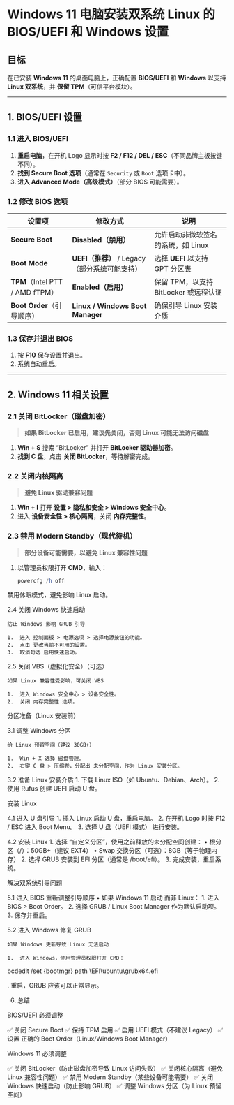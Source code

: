 # Windows 11 电脑安装双系统 Linux 的 BIOS/UEFI 和 Windows 设置

## 目标
在已安装 **Windows 11** 的桌面电脑上，正确配置 **BIOS/UEFI** 和 **Windows** 以支持 **Linux 双系统**，并 **保留 TPM**（可信平台模块）。

---

## 1. BIOS/UEFI 设置

### 1.1 进入 BIOS/UEFI
1. **重启电脑**，在开机 Logo 显示时按 **F2 / F12 / DEL / ESC**（不同品牌主板按键不同）。
2. **找到 Secure Boot 选项**（通常在 `Security` 或 `Boot` 选项卡中）。
3. **进入 Advanced Mode（高级模式）**（部分 BIOS 可能需要）。

### 1.2 修改 BIOS 选项

| **设置项**       | **修改方式**                                      | **说明** |
|------------------|------------------------------------------------|---------|
| **Secure Boot**  | **Disabled（禁用）**                           | 允许启动非微软签名的系统，如 Linux |
| **Boot Mode**    | **UEFI（推荐）** / Legacy（部分系统可能支持）  | 选择 **UEFI** 以支持 GPT 分区表 |
| **TPM**（Intel PTT / AMD fTPM） | **Enabled（启用）**            | 保留 TPM，以支持 BitLocker 或远程认证 |
| **Boot Order**（引导顺序） | **Linux / Windows Boot Manager** | 确保引导 Linux 安装介质 |

### 1.3 保存并退出 BIOS
1. 按 **F10** 保存设置并退出。
2. 系统自动重启。

---

## 2. Windows 11 相关设置

### 2.1 关闭 BitLocker（磁盘加密）
> **如果 BitLocker 已启用，建议先关闭，否则 Linux 可能无法访问磁盘**
1. **Win + S** 搜索 “BitLocker” 并打开 **BitLocker 驱动器加密**。
2. **找到 C 盘**，点击 **关闭 BitLocker**，等待解密完成。

### 2.2 关闭内核隔离
> **避免 Linux 驱动兼容问题**
1. **Win + I** 打开 **设置 > 隐私和安全 > Windows 安全中心**。
2. 进入 **设备安全性 > 核心隔离**，关闭 **内存完整性**。

### 2.3 禁用 Modern Standby（现代待机）
> **部分设备可能需要，以避免 Linux 兼容性问题**
1. 以管理员权限打开 **CMD**，输入：
   ```powershell
   powercfg /h off

禁用休眠模式，避免影响 Linux 启动。

2.4 关闭 Windows 快速启动

	防止 Windows 影响 GRUB 引导

	1.	进入 控制面板 > 电源选项 > 选择电源按钮的功能。
	2.	点击 更改当前不可用的设置。
	3.	取消勾选 启用快速启动。

2.5 关闭 VBS（虚拟化安全）（可选）

	如果 Linux 兼容性受影响，可关闭 VBS

	1.	进入 Windows 安全中心 > 设备安全性。
	2.	关闭 内存完整性 选项。

分区准备（Linux 安装前）

3.1 调整 Windows 分区

	给 Linux 预留空间（建议 30GB+）

	1.	Win + X 选择 磁盘管理。
	2.	右键 C 盘 > 压缩卷，分配出 未分配空间，作为 Linux 安装分区。

3.2 准备 Linux 安装介质
	1.	下载 Linux ISO（如 Ubuntu、Debian、Arch）。
	2.	使用 Rufus 创建 UEFI 启动 U 盘。

 安装 Linux

4.1 进入 U 盘引导
	1.	插入 Linux 启动 U 盘，重启电脑。
	2.	在开机 Logo 时按 F12 / ESC 进入 Boot Menu。
	3.	选择 U 盘（UEFI 模式） 进行安装。

4.2 安装 Linux
	1.	选择 “自定义分区”，使用之前释放的未分配空间创建：
	•	根分区（/）：50GB+（建议 EXT4）
	•	Swap 交换分区（可选）：8GB（等于物理内存）
	2.	选择 GRUB 安装到 EFI 分区（通常是 /boot/efi）。
	3.	完成安装，重启系统。

解决双系统引导问题

5.1 进入 BIOS 重新调整引导顺序
	•	如果 Windows 11 启动 而非 Linux：
	1.	进入 BIOS > Boot Order。
	2.	选择 GRUB / Linux Boot Manager 作为默认启动项。
	3.	保存并重启。

5.2 进入 Windows 修复 GRUB

	如果 Windows 更新导致 Linux 无法启动

	1.	进入 Windows，使用管理员权限打开 CMD：

bcdedit /set {bootmgr} path \EFI\ubuntu\grubx64.efi

.	重启，GRUB 应该可以正常显示。

6. 总结

BIOS/UEFI 必须调整

✅ 关闭 Secure Boot
✅ 保持 TPM 启用
✅ 启用 UEFI 模式（不建议 Legacy）
✅ 设置 正确的 Boot Order（Linux/Windows Boot Manager）

Windows 11 必须调整

✅ 关闭 BitLocker（防止磁盘加密导致 Linux 访问失败）
✅ 关闭核心隔离（避免 Linux 兼容性问题）
✅ 禁用 Modern Standby（某些设备可能需要）
✅ 关闭 Windows 快速启动（防止影响 GRUB）
✅ 调整 Windows 分区（为 Linux 预留空间）


